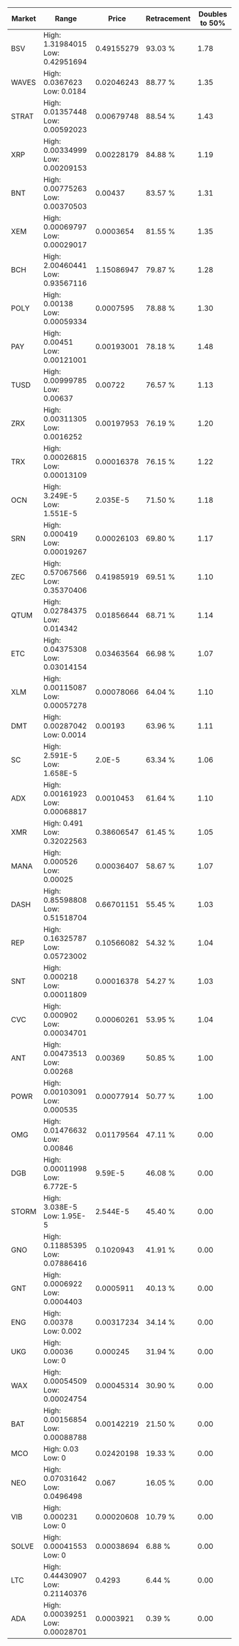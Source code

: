 | Market | Range | Price| Retracement | Doubles to 50% |
| --- | --- | --- | --- | --- |
| BSV | High: 1.31984015<br />Low: 0.42951694 | 0.49155279 | 93.03 % | 1.78 |
| WAVES | High: 0.0367623<br />Low: 0.0184 | 0.02046243 | 88.77 % | 1.35 |
| STRAT | High: 0.01357448<br />Low: 0.00592023 | 0.00679748 | 88.54 % | 1.43 |
| XRP | High: 0.00334999<br />Low: 0.00209153 | 0.00228179 | 84.88 % | 1.19 |
| BNT | High: 0.00775263<br />Low: 0.00370503 | 0.00437 | 83.57 % | 1.31 |
| XEM | High: 0.00069797<br />Low: 0.00029017 | 0.0003654 | 81.55 % | 1.35 |
| BCH | High: 2.00460441<br />Low: 0.93567116 | 1.15086947 | 79.87 % | 1.28 |
| POLY | High: 0.00138<br />Low: 0.00059334 | 0.0007595 | 78.88 % | 1.30 |
| PAY | High: 0.00451<br />Low: 0.00121001 | 0.00193001 | 78.18 % | 1.48 |
| TUSD | High: 0.00999785<br />Low: 0.00637 | 0.00722 | 76.57 % | 1.13 |
| ZRX | High: 0.00311305<br />Low: 0.0016252 | 0.00197953 | 76.19 % | 1.20 |
| TRX | High: 0.00026815<br />Low: 0.00013109 | 0.00016378 | 76.15 % | 1.22 |
| OCN | High: 3.249E-5<br />Low: 1.551E-5 | 2.035E-5 | 71.50 % | 1.18 |
| SRN | High: 0.000419<br />Low: 0.00019267 | 0.00026103 | 69.80 % | 1.17 |
| ZEC | High: 0.57067566<br />Low: 0.35370406 | 0.41985919 | 69.51 % | 1.10 |
| QTUM | High: 0.02784375<br />Low: 0.014342 | 0.01856644 | 68.71 % | 1.14 |
| ETC | High: 0.04375308<br />Low: 0.03014154 | 0.03463564 | 66.98 % | 1.07 |
| XLM | High: 0.00115087<br />Low: 0.00057278 | 0.00078066 | 64.04 % | 1.10 |
| DMT | High: 0.00287042<br />Low: 0.0014 | 0.00193 | 63.96 % | 1.11 |
| SC | High: 2.591E-5<br />Low: 1.658E-5 | 2.0E-5 | 63.34 % | 1.06 |
| ADX | High: 0.00161923<br />Low: 0.00068817 | 0.0010453 | 61.64 % | 1.10 |
| XMR | High: 0.491<br />Low: 0.32022563 | 0.38606547 | 61.45 % | 1.05 |
| MANA | High: 0.000526<br />Low: 0.00025 | 0.00036407 | 58.67 % | 1.07 |
| DASH | High: 0.85598808<br />Low: 0.51518704 | 0.66701151 | 55.45 % | 1.03 |
| REP | High: 0.16325787<br />Low: 0.05723002 | 0.10566082 | 54.32 % | 1.04 |
| SNT | High: 0.000218<br />Low: 0.00011809 | 0.00016378 | 54.27 % | 1.03 |
| CVC | High: 0.000902<br />Low: 0.00034701 | 0.00060261 | 53.95 % | 1.04 |
| ANT | High: 0.00473513<br />Low: 0.00268 | 0.00369 | 50.85 % | 1.00 |
| POWR | High: 0.00103091<br />Low: 0.000535 | 0.00077914 | 50.77 % | 1.00 |
| OMG | High: 0.01476632<br />Low: 0.00846 | 0.01179564 | 47.11 % | 0.00 |
| DGB | High: 0.00011998<br />Low: 6.772E-5 | 9.59E-5 | 46.08 % | 0.00 |
| STORM | High: 3.038E-5<br />Low: 1.95E-5 | 2.544E-5 | 45.40 % | 0.00 |
| GNO | High: 0.11885395<br />Low: 0.07886416 | 0.1020943 | 41.91 % | 0.00 |
| GNT | High: 0.0006922<br />Low: 0.0004403 | 0.0005911 | 40.13 % | 0.00 |
| ENG | High: 0.00378<br />Low: 0.002 | 0.00317234 | 34.14 % | 0.00 |
| UKG | High: 0.00036<br />Low: 0 | 0.000245 | 31.94 % | 0.00 |
| WAX | High: 0.00054509<br />Low: 0.00024754 | 0.00045314 | 30.90 % | 0.00 |
| BAT | High: 0.00156854<br />Low: 0.00088788 | 0.00142219 | 21.50 % | 0.00 |
| MCO | High: 0.03<br />Low: 0 | 0.02420198 | 19.33 % | 0.00 |
| NEO | High: 0.07031642<br />Low: 0.0496498 | 0.067 | 16.05 % | 0.00 |
| VIB | High: 0.000231<br />Low: 0 | 0.00020608 | 10.79 % | 0.00 |
| SOLVE | High: 0.00041553<br />Low: 0 | 0.00038694 | 6.88 % | 0.00 |
| LTC | High: 0.44430907<br />Low: 0.21140376 | 0.4293 | 6.44 % | 0.00 |
| ADA | High: 0.00039251<br />Low: 0.00028701 | 0.0003921 | 0.39 % | 0.00 |
